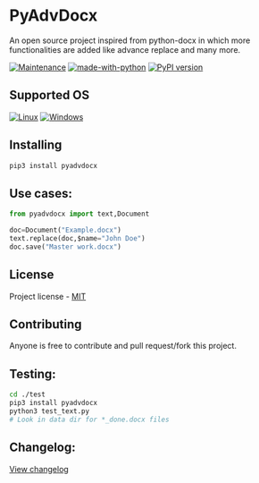 # PyAdvDocx
An open source project inspired from python-docx in which more functionalities are added like advance replace and many more.


[![Maintenance](https://img.shields.io/badge/Maintained%3F-yes-green.svg)](https://GitHub.com/Naereen/StrapDown.js/graphs/commit-activity)  [![made-with-python](https://img.shields.io/badge/Made%20with-Python-1f425f.svg)](https://www.python.org/) [![PyPI version](https://img.shields.io/pypi/v/pyadvdocx)](https://pypi.python.org/pypi/pyadvdocx/) 




## Supported OS

[![Linux](https://svgshare.com/i/Zhy.svg)](https://svgshare.com/i/Zhy.svg) [![Windows](https://svgshare.com/i/ZhY.svg)](https://svgshare.com/i/ZhY.svg)

## Installing 

```bash 
pip3 install pyadvdocx
```

## Use cases:
```python
from pyadvdocx import text,Document

doc=Document("Example.docx")
text.replace(doc,$name="John Doe")
doc.save("Master work.docx")
```

## License
Project license -  [MIT](./LICENSE)

## Contributing
Anyone is free to contribute and pull request/fork this project.

## Testing:
```bash
cd ./test
pip3 install pyadvdocx
python3 test_text.py
# Look in data dir for *_done.docx files
```


## Changelog:
[View changelog](./CHANGELOG.md)